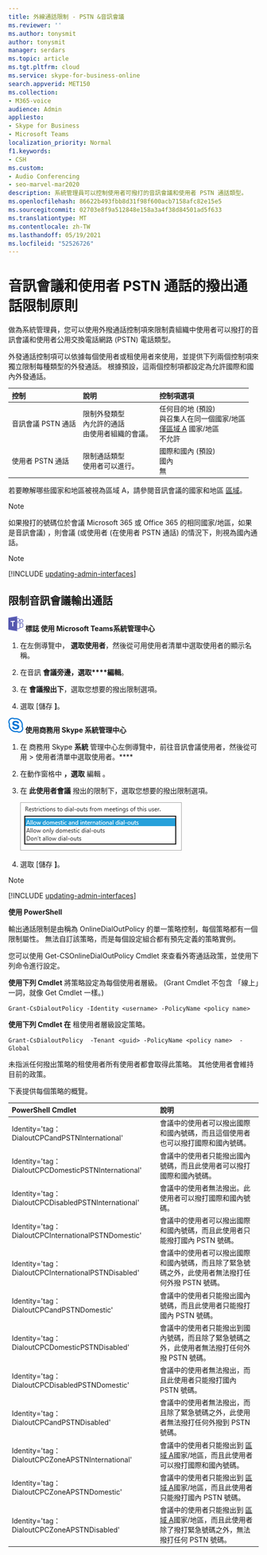 ```yaml
---
title: 外線通話限制 - PSTN &音訊會議
ms.reviewer: ''
ms.author: tonysmit
author: tonysmit
manager: serdars
ms.topic: article
ms.tgt.pltfrm: cloud
ms.service: skype-for-business-online
search.appverid: MET150
ms.collection:
- M365-voice
audience: Admin
appliesto:
- Skype for Business
- Microsoft Teams
localization_priority: Normal
f1.keywords:
- CSH
ms.custom:
- Audio Conferencing
- seo-marvel-mar2020
description: 系統管理員可以控制使用者可撥打的音訊會議和使用者 PSTN 通話類型。
ms.openlocfilehash: 86622b493fbb8d31f98f600acb7158afc82e15e5
ms.sourcegitcommit: 02703e8f9a512848e158a3a4f38d84501ad5f633
ms.translationtype: MT
ms.contentlocale: zh-TW
ms.lasthandoff: 05/19/2021
ms.locfileid: "52526726"
---
```

# <a name="outbound-calling-restriction-policies-for-audio-conferencing-and-user-pstn-calls"></a>音訊會議和使用者 PSTN 通話的撥出通話限制原則

做為系統管理員，您可以使用外撥通話控制項來限制貴組織中使用者可以撥打的音訊會議和使用者公用交換電話網路 (PSTN) 電話類型。

外發通話控制項可以依據每個使用者或租使用者來使用，並提供下列兩個控制項來獨立限制每種類型的外發通話。 根據預設，這兩個控制項都設定為允許國際和國內外發通話。

|控制|說明|控制項選項|
|:-----|:-----|:-----|
|音訊會議 PSTN 通話|限制外發類型 </br>內允許的通話 </br>由使用者組織的會議。|任何目的地 (預設) </br>與召集人在同一個國家/地區 </br> [僅區域 A](audio-conferencing-zones.md) 國家/地區 </br>不允許|
|使用者 PSTN 通話|限制通話類型 </br>使用者可以進行。|國際和國內 (預設) </br>國內</br>無|

若要瞭解哪些國家和地區被視為區域 A，請參閱音訊會議的國家和地區 [區域](audio-conferencing-zones.md)。

   > [!NOTE]
   > 如果撥打的號碼位於會議 Microsoft 365 或 Office 365 的相同國家/地區，如果是音訊會議) ，則會議 (或使用者 (在使用者 PSTN 通話) 的情況下，則視為國內通話。

> [!NOTE]
> [!INCLUDE [updating-admin-interfaces](includes/updating-admin-interfaces.md)]

## <a name="restrict-audio-conferencing-outbound-calls"></a>限制音訊會議輸出通話

![Microsoft Teams ](media/teams-logo-30x30.png) **標誌 使用 Microsoft Teams系統管理中心**

1. 在左側導覽中， **選取使用者**，然後從可用使用者清單中選取使用者的顯示名稱。

3. 在音訊 **會議旁邊，選取****編輯**。

4. 在 **會議撥出下**，選取您想要的撥出限制選項。

5. 選取 [儲存 **]**。

![商務用 Skype 標誌圖示](media/sfb-logo-30x30.png) **使用商務用 Skype 系統管理中心**

1. 在 商務用 Skype **系統** 管理中心左側導覽中，前往音訊會議使用者，然後從可用  >  使用者清單中選取使用者。****

2. 在動作窗格中 **，選取** 編輯 。

3.  在 **此使用者會議** 撥出的限制下，選取您想要的撥出限制選項。

      ![撥出限制選項](media/restrictions-to-dial-outs.png)

4. 選取 [儲存 **]**。

> [!Note]
> [!INCLUDE [updating-admin-interfaces](includes/updating-admin-interfaces.md)]

**使用 PowerShell**

輸出通話限制是由稱為 OnlineDialOutPolicy 的單一策略控制，每個策略都有一個限制屬性。 無法自訂該策略，而是每個設定組合都有預先定義的策略實例。

您可以使用 Get-CSOnlineDialOutPolicy Cmdlet 來查看外寄通話政策，並使用下列命令進行設定。

**使用下列 Cmdlet** 將策略設定為每個使用者層級。  (Grant Cmdlet 不包含 「線上」一詞，就像 Get Cmdlet 一樣。) 

```
Grant-CsDialoutPolicy -Identity <username> -PolicyName <policy name>    
```

**使用下列 Cmdlet 在** 租使用者層級設定策略。

```
Grant-CsDialoutPolicy  -Tenant <guid> -PolicyName <policy name>  -Global 
```

未指派任何撥出策略的租使用者所有使用者都會取得此策略。 其他使用者會維持目前的政策。

下表提供每個策略的概覽。

|PowerShell Cmdlet|說明|
|:-----|:-----|
|Identity='tag：DialoutCPCandPSTNInternational'    |    會議中的使用者可以撥出國際和國內號碼，而且這個使用者也可以撥打國際和國內號碼。    |
|Identity='tag：DialoutCPCDomesticPSTNInternational'  |    會議中的使用者只能撥出國內號碼，而且此使用者可以撥打國際和國內號碼。    |
|    Identity='tag：DialoutCPCDisabledPSTNInternational'    |    會議中的使用者無法撥出。此使用者可以撥打國際和國內號碼。    |
|    Identity='tag：DialoutCPCInternationalPSTNDomestic'    |    會議中的使用者可以撥出國際和國內號碼，而且此使用者只能撥打國內 PSTN 號碼。    |
|    Identity='tag：DialoutCPCInternationalPSTNDisabled'    |    會議中的使用者可以撥出國際和國內號碼，而且除了緊急號碼之外，此使用者無法撥打任何外撥 PSTN 號碼。    |
|    Identity='tag：DialoutCPCandPSTNDomestic'    |    會議中的使用者只能撥出國內號碼，而且此使用者只能撥打國內 PSTN 號碼。    |
|    Identity='tag：DialoutCPCDomesticPSTNDisabled'    |    會議中的使用者只能撥出到國內號碼，而且除了緊急號碼之外，此使用者無法撥打任何外撥 PSTN 號碼。    |
|    Identity='tag：DialoutCPCDisabledPSTNDomestic'    |    會議中的使用者無法撥出，而且此使用者只能撥打國內 PSTN 號碼。    |
|    Identity='tag：DialoutCPCandPSTNDisabled'    |    會議中的使用者無法撥出，而且除了緊急號碼之外，此使用者無法撥打任何外撥到 PSTN 號碼。    |
|    Identity='tag：DialoutCPCZoneAPSTNInternational'    |    會議中的使用者只能撥出到 [區域 A](audio-conferencing-zones.md)國家/地區，而且此使用者可以撥打國際和國內號碼。    |
|    Identity='tag：DialoutCPCZoneAPSTNDomestic'    |    會議中的使用者只能撥出到 [區域 A](audio-conferencing-zones.md)國家/地區，而且此使用者只能撥打國內 PSTN 號碼。    |
|    Identity='tag：DialoutCPCZoneAPSTNDisabled'    |    會議中的使用者只能撥出到 [區域 A](audio-conferencing-zones.md)國家/地區，而且此使用者除了撥打緊急號碼之外，無法撥打任何 PSTN 號碼。    |

